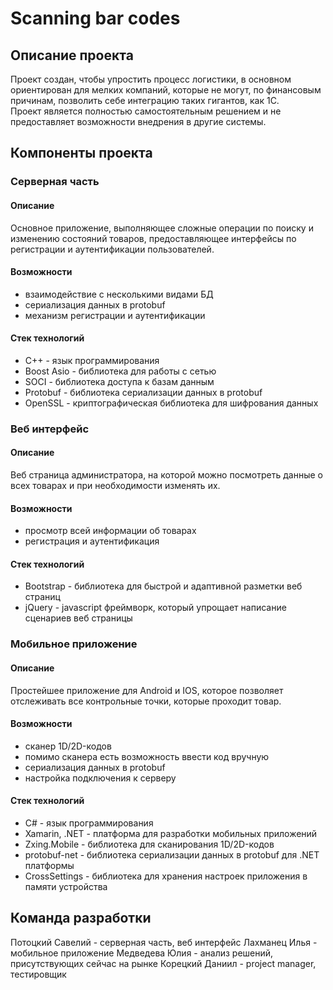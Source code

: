 # Scanning bar codes

## Описание проекта
Проект создан, чтобы упростить процесс логистики, в основном ориентирован для мелких компаний, которые не могут, по финансовым причинам, позволить себе интеграцию таких гигантов, как 1С.  
Проект является полностью самостоятельным решением и не предоставляет возможности внедрения в другие системы.  

## Компоненты проекта

### Серверная часть
#### Описание
Основное приложение, выполняющее сложные операции по поиску и изменению состояний товаров, предоставляющее интерфейсы по регистрации и аутентификации пользователей.
#### Возможности
* взаимодействие с несколькими видами БД
* сериализация данных в protobuf
* механизм регистрации и аутентификации
#### Стек технологий
* C++ - язык программирования
* Boost Asio - библиотека для работы с сетью
* SOCI - библиотека доступа к базам данным
* Protobuf - библиотека сериализации данных в protobuf
* OpenSSL - криптографическая библиотека для шифрования данных

### Веб интерфейс
#### Описание
Веб страница администратора, на которой можно посмотреть данные о всех товарах и при необходимости изменять их.
#### Возможности
* просмотр всей информации об товарах
* регистрация и аутентификация
#### Стек технологий
* Bootstrap - библиотека для быстрой и адаптивной разметки веб страниц
* jQuery - javascript фреймворк, который упрощает написание сценариев веб страницы

### Мобильное приложение
#### Описание
Простейшее приложение для Android и IOS, которое позволяет отслеживать все контрольные точки, которые проходит товар.
#### Возможности
* сканер 1D/2D-кодов
* помимо сканера есть возможность ввести код вручную
* сериализация данных в protobuf
* настройка подключения к серверу
#### Стек технологий
* C# - язык программирования
* Xamarin, .NET - платформа для разработки мобильных приложений
* Zxing.Mobile - библиотека для сканирования 1D/2D-кодов
* protobuf-net - библиотека сериализации данных в protobuf для .NET платформы
* CrossSettings - библиотека для хранения настроек приложения в памяти устройства

## Команда разработки
Потоцкий Савелий - серверная часть, веб интерфейс
Лахманец Илья - мобильное приложение
Медведева Юлия - анализ решений, присутствующих сейчас на рынке
Корецкий Даниил - project manager, тестировщик
